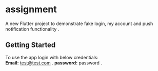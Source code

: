 # assignment

A new Flutter project to demonstrate fake login, my account and push notification functionality .

## Getting Started

To use the app login with below credentials:  
**Email:** test@test.com .
**password:** password .
